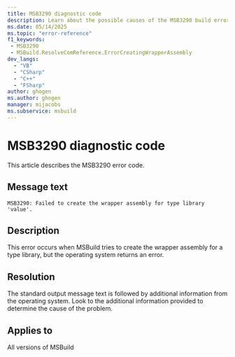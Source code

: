 ```yaml
---
title: MSB3290 diagnostic code
description: Learn about the possible causes of the MSB3290 build error and get troubleshooting tips.
ms.date: 05/14/2025
ms.topic: "error-reference"
f1_keywords:
 - MSB3290
 - MSBuild.ResolveComReference.ErrorCreatingWrapperAssembly
dev_langs:
  - "VB"
  - "CSharp"
  - "C++"
  - "FSharp"
author: ghogen
ms.author: ghogen
manager: mijacobs
ms.subservice: msbuild
---
```

# MSB3290 diagnostic code

<!-- :::ErrorDefinitionDescription::: -->
<!-- :::editable-content name="introDescription"::: -->
This article describes the MSB3290 error code.
<!-- :::editable-content-end::: -->

## Message text

`MSB3290: Failed to create the wrapper assembly for type library 'value'.`

<!-- :::editable-content name="postOutputDescription"::: -->
## Description

This error occurs when MSBuild tries to create the wrapper assembly for a type library, but the operating system returns an error.

## Resolution

The standard output message text is followed by additional information from the operating system. Look to the additional information provided to determine the cause of the problem.
<!-- :::editable-content-end::: -->
<!-- :::ErrorDefinitionDescription-end::: -->

## Applies to

All versions of MSBuild